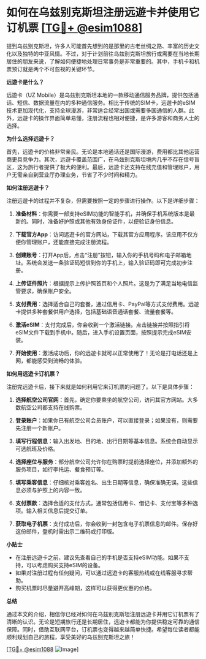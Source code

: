 # 如何在乌兹别克斯坦注册远遊卡并使用它订机票 [[TG💪+ @esim1088](https://t.me/s/esim1088)]

提到乌兹别克斯坦，许多人可能首先想到的是那里的古老丝绸之路、丰富的历史文化以及独特的中亚风情。不过，对于计划前往乌兹别克斯坦旅行或需要在当地长期居住的朋友来说，了解如何便捷地处理日常事务是非常重要的。其中，手机卡和机票预订就是两个不可忽视的关键环节。

**远遊卡是什么？**

远遊卡（UZ Mobile）是乌兹别克斯坦本地的一款移动通信服务品牌，提供包括通话、短信、数据流量在内的多种通信服务。相比于传统的SIM卡，远遊卡的eSIM技术更加现代化，支持全球漫游，非常适合经常出国或需要多国通信的人群。此外，远遊卡的操作界面简单易懂，注册流程也相对便捷，是许多游客和商务人士的选择。

**为什么选择远遊卡？**

首先，远遊卡的价格非常亲民。无论是本地通话还是国际漫游，费用都比其他运营商更具竞争力。其次，远遊卡覆盖范围广，在乌兹别克斯坦境内几乎不存在信号盲区，这为旅行者提供了极大的便利。最后，远遊卡还支持在线充值和管理账户，用户无需亲自到营业厅办理业务，节省了不少时间和精力。

**如何注册远遊卡？**

注册远遊卡的过程并不复杂，但需要按照一定的步骤进行操作。以下是详细步骤：

1. **准备材料**：你需要一部支持eSIM功能的智能手机，并确保手机系统版本是最新的。同时，准备好护照或其他有效身份证件，以便验证身份信息。

2. **下载官方App**：访问远遊卡的官方网站，下载其官方应用程序。该应用不仅方便你管理账户，还能直接完成注册流程。

3. **创建账号**：打开App后，点击“注册”按钮，输入你的手机号码和电子邮箱地址。系统会发送一条验证码短信到你的手机上，输入验证码即可完成初步注册。

4. **上传证件照片**：根据提示上传护照首页和个人照片。这是为了满足当地电信监管要求，确保账户安全。

5. **支付费用**：选择适合自己的套餐，通过信用卡、PayPal等方式支付费用。远遊卡提供多种套餐供用户选择，包括基础语音通话套餐、流量套餐等。

6. **激活eSIM**：支付完成后，你会收到一个激活链接。点击链接并按照指引将eSIM文件下载到手机中。随后，进入手机设置页面，按照提示完成eSIM安装。

7. **开始使用**：激活成功后，你的远遊卡就可以正常使用了！无论是打电话还是上网，都能感受到流畅的体验。

**如何用远遊卡订机票？**

注册完远遊卡后，接下来就是如何利用它来订机票的问题了。以下是具体步骤：

1. **选择航空公司官网**：首先，确定你要乘坐的航空公司，访问其官方网站。大多数航空公司都支持在线购票。

2. **登录账户**：如果你已有航空公司会员账户，可以直接登录；如果没有，则需要先注册一个新账户。

3. **填写行程信息**：输入出发地、目的地、出行日期等基本信息。系统会自动显示可选航班及价格。

4. **选择座位与服务**：部分航空公司允许你在购票时提前选择座位，并添加额外的服务项目，如行李托运、餐食预订等。

5. **填写乘客信息**：仔细核对乘客姓名、出生日期等信息，确保准确无误。这些信息必须与护照上的内容一致。

6. **支付票款**：选择合适的支付方式，通常包括信用卡、借记卡、支付宝等多种选项。输入相关信息后提交订单。

7. **获取电子机票**：支付成功后，你会收到一封包含电子机票信息的邮件。保存好这份邮件，登机时需出示二维码或打印版。

**小贴士**

- 在注册远遊卡之前，建议先查看自己的手机是否支持eSIM功能。如果不支持，可以考虑购买支持eSIM的设备。
- 如果对注册过程有任何疑问，可以通过远遊卡的客服热线或在线客服寻求帮助。
- 购买机票时尽量避开高峰期，这样可以获得更优惠的价格。

**总结**

通过本文的介绍，相信你已经对如何在乌兹别克斯坦注册远遊卡并用它订机票有了清晰的认识。无论是短期旅行还是长期居住，远遊卡都能为你提供稳定可靠的通信保障。同时，借助互联网平台，订机票也变得越来越简单快捷。希望每位读者都能顺利规划自己的旅程，享受美好的乌兹别克斯坦之旅！

[[TG💪+ @esim1088](https://t.me/s/esim1088) ![Image](https://i.postimg.cc/4NQfJmqS/Snipaste-2025-05-13-00-14-12.png)]